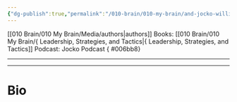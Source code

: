 ```yaml
---
{"dg-publish":true,"permalink":"/010-brain/010-my-brain/and-jocko-willink/","created":"2021-08-01T12:43:29.000-04:00","updated":"2025-03-09T22:20:13.000-04:00"}
---
```


[[010 Brain/010 My Brain/Media/authors\|authors]]
Books: [[010 Brain/010 My Brain/{ Leadership, Strategies, and Tactics\|{ Leadership, Strategies, and Tactics]]
Podcast: Jocko Podcast
{ #006bb8}


---

---

# Bio